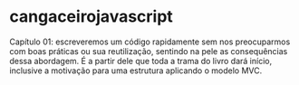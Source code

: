 # cangaceirojavascript

Capítulo 01: escreveremos um código rapidamente sem nos preocuparmos com boas práticas ou sua reutilização, sentindo na pele as consequências dessa abordagem. É a partir dele que toda a trama do livro dará início, inclusive a motivação para uma estrutura aplicando o modelo MVC.